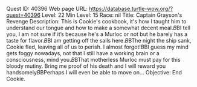 Quest ID: 40396
Web page URL: https://database.turtle-wow.org/?quest=40396
Level: 22
Min Level: 15
Race: nil
Title: Captain Grayson's Revenge
Description: This is Cookie's cookbook, it's how I taught him to understand our tongue and how to make a somewhat decent meal.$B$BI tell you, I am not sure if it’s because he's a Murloc or not but he barely has a taste for flavor.$B$BI am getting off the sails here.$B$BThe night the ship sank, Cookie fled, leaving all of us to perish. I almost forgot!$B$BI guess my mind gets foggy nowadays, not that I still have a working brain or a consciousness, mind you.$B$BThat motherless Murloc must pay for this bloody mutiny. Bring me proof of his death and I will reward you handsomely$B$BPerhaps I will even be able to move on...
Objective: End Cookie.
